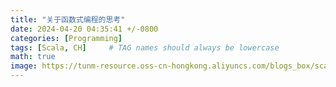 ```yaml
---
title: "关于函数式编程的思考"
date: 2024-04-20 04:35:41 +/-0800
categories: [Programming]
tags: [Scala, CH]     # TAG names should always be lowercase
math: true
image: https://tunm-resource.oss-cn-hongkong.aliyuncs.com/blogs_box/scala.jpeg
---
```

